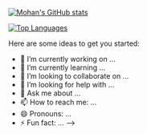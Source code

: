 [![Mohan's GitHub stats](https://github-readme-stats.vercel.app/api?username=mhnvelu&show_icons=true)](https://github.com/mhnvelu/github-readme-stats)

[![Top Languages](https://github-readme-stats.vercel.app/api/top-langs/?username=mhnvelu&langs_count=10)](https://github.com/mhnvelu/github-readme-stats)



Here are some ideas to get you started:

- 🔭 I’m currently working on ...
- 🌱 I’m currently learning ...
- 👯 I’m looking to collaborate on ...
- 🤔 I’m looking for help with ...
- 💬 Ask me about ...
- 📫 How to reach me: ...
- 😄 Pronouns: ...
- ⚡ Fun fact: ...
-->
